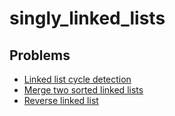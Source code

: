 # singly_linked_lists

## Problems

- [Linked list cycle detection](./001_linked_list_cycle_detection)
- [Merge two sorted linked lists](./002_merge_two_sorted_linked_lists)
- [Reverse linked list](./003_reverse_linked_list)
